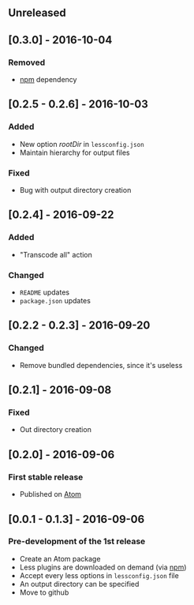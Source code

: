 ## Unreleased

## [0.3.0] - 2016-10-04
### Removed
 * [npm](https://www.npmjs.com/package/npm) dependency

## [0.2.5 - 0.2.6] - 2016-10-03
### Added
 * New option *rootDir* in `lessconfig.json`
 * Maintain hierarchy for output files

### Fixed
 * Bug with output directory creation

## [0.2.4] - 2016-09-22
### Added
 * "Transcode all" action

### Changed
 * `README` updates
 * `package.json` updates

## [0.2.2 - 0.2.3] - 2016-09-20
### Changed
 * Remove bundled dependencies, since it's useless

## [0.2.1]  - 2016-09-08
### Fixed
 * Out directory creation

## [0.2.0] - 2016-09-06
### First stable release
 * Published on [Atom](https://atom.io/)

## [0.0.1 - 0.1.3] - 2016-09-06
### Pre-development of the 1st release
 * Create an Atom package
 * Less plugins are downloaded on demand (via [npm](https://www.npmjs.com/package/npm))
 * Accept every less options in `lessconfig.json` file
 * An output directory can be specified
 * Move to github
